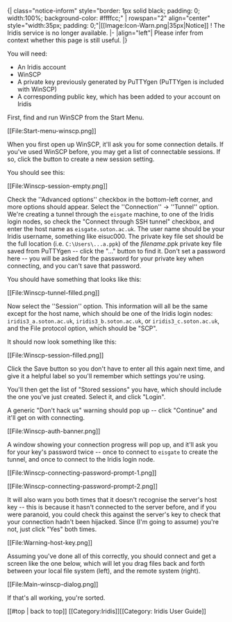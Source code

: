 

{| class="notice-inform" style="border: 1px solid black; padding: 0; width:100%; background-color: #ffffcc;"
| rowspan="2" align="center" style="width:35px; padding: 0;"|[[Image:Icon-Warn.png|35px|Notice]]
! The Iridis service is no longer available.
|-
|align="left"| Please infer from context whether this page is still useful.
|}



You will need:

* An Iridis account
* WinSCP
* A private key previously generated by PuTTYgen (PuTTYgen is included with WinSCP)
* A corresponding public key, which has been added to your account on Iridis


First, find and run WinSCP from the Start Menu.

[[File:Start-menu-winscp.png]]

When you first open up WinSCP, it'll ask you for some connection details. If you've used WinSCP before, you may get a list of connectable sessions. If so, click the button to create a new session setting.

You should see this:

[[File:Winscp-session-empty.png]]

Check the ''Advanced options'' checkbox in the bottom-left corner, and more options should appear. Select the ''Connection'' -> ''Tunnel'' option. We're creating a tunnel through the `eisgate` machine, to one of the Iridis login nodes, so check the "Connect through SSH tunnel" checkbox, and enter the host name as `eisgate.soton.ac.uk`. The user name should be your Iridis username, something like eisuc000. The private key file set should be the full location (i.e. `C:\Users\...a.ppk`) of the *filename*.ppk private key file saved from PuTTYgen -- click the "..." button to find it. Don't set a password here -- you will be asked for the password for your private key when connecting, and you can't save that password.

You should have something that looks like this:

[[File:Winscp-tunnel-filled.png]]

Now select the ''Session'' option. This information will all be the same except for the host name, which should be one of the Iridis login nodes: `iridis3_a.soton.ac.uk`, `iridis3_b.soton.ac.uk`, or `iridis3_c.soton.ac.uk`, and the File protocol option, which should be "SCP".

It should now look something like this:

[[File:Winscp-session-filled.png]]

Click the Save button so you don't have to enter all this again next time, and give it a helpful label so you'll remember which settings you're using.

You'll then get the list of "Stored sessions" you have, which should include the one you've just created. Select it, and click "Login".

A generic "Don't hack us" warning should pop up -- click "Continue" and it'll get on with connecting.

[[File:Winscp-auth-banner.png]]

A window showing your connection progress will pop up, and it'll ask you for your key's password twice -- once to connect to `eisgate` to create the tunnel, and once to connect to the Iridis login node.

[[File:Winscp-connecting-password-prompt-1.png]]

[[File:Winscp-connecting-password-prompt-2.png]]

It will also warn you both times that it doesn't recognise the server's host key -- this is because it hasn't connected to the server before, and if you were paranoid, you could check this against the server's key to check that your connection hadn't been hijacked. Since (I'm going to assume) you're not, just click "Yes" both times.

[[File:Warning-host-key.png]]

Assuming you've done all of this correctly, you should connect and get a screen like the one below, which will let you drag files back and forth between your local file system (left), and the remote system (right).

[[File:Main-winscp-dialog.png]]

If that's all working, you're sorted.

[[#top | back to top]]
[[Category:Iridis]][[Category: Iridis User Guide]]
